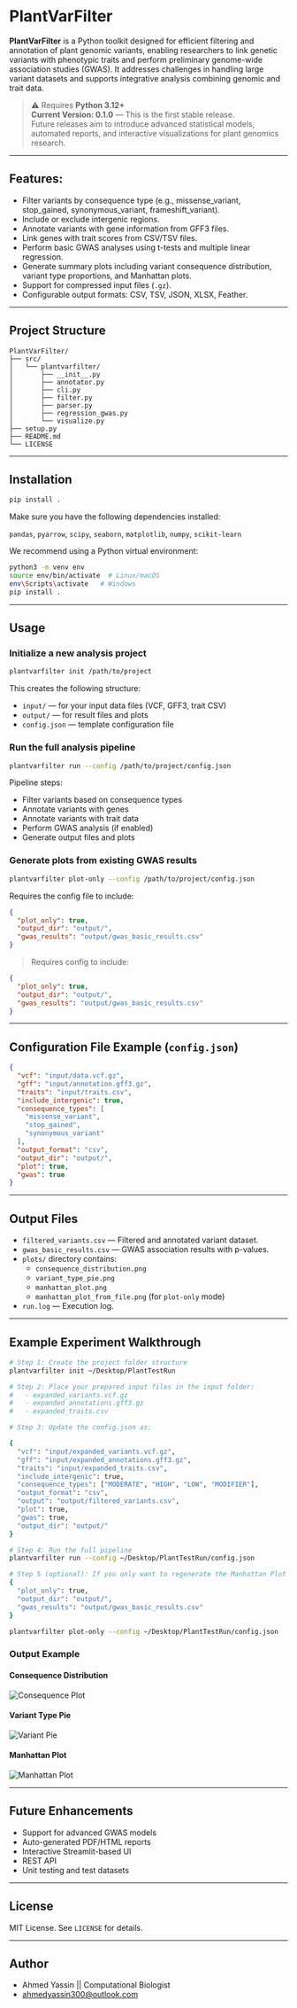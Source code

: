 # PlantVarFilter

**PlantVarFilter** is a Python toolkit designed for efficient filtering and annotation of plant genomic variants, enabling researchers to link genetic variants with phenotypic traits and perform preliminary genome-wide association studies (GWAS). It addresses challenges in handling large variant datasets and supports integrative analysis combining genomic and trait data.

> ⚠️ Requires **Python 3.12+**  
> **Current Version: 0.1.0** — This is the first stable release.  
> Future releases aim to introduce advanced statistical models, automated reports, and interactive visualizations for plant genomics research.


---

## Features:

- Filter variants by consequence type (e.g., missense_variant, stop_gained, synonymous_variant, frameshift_variant).
- Include or exclude intergenic regions.
- Annotate variants with gene information from GFF3 files.
- Link genes with trait scores from CSV/TSV files.
- Perform basic GWAS analyses using t-tests and multiple linear regression.
- Generate summary plots including variant consequence distribution, variant type proportions, and Manhattan plots.
- Support for compressed input files (`.gz`).
- Configurable output formats: CSV, TSV, JSON, XLSX, Feather.


---

## Project Structure

```
PlantVarFilter/
├── src/
│   └── plantvarfilter/
│       ├── __init__.py
│       ├── annotator.py
│       ├── cli.py
│       ├── filter.py
│       ├── parser.py
│       ├── regression_gwas.py
│       └── visualize.py
├── setup.py
├── README.md
└── LICENSE
```

---

## Installation

```bash
pip install .
```

Make sure you have the following dependencies installed:

`pandas`, `pyarrow`, `scipy`, `seaborn`, `matplotlib`, `numpy`, `scikit-learn`

We recommend using a Python virtual environment:

```bash
python3 -m venv env
source env/bin/activate  # Linux/macOS
env\Scripts\activate   # Windows
pip install .
```
---

## Usage

### Initialize a new analysis project

```bash
plantvarfilter init /path/to/project
```

This creates the following structure:

- `input/` — for your input data files (VCF, GFF3, trait CSV)
- `output/` — for result files and plots
- `config.json` — template configuration file

### Run the full analysis pipeline

```bash
plantvarfilter run --config /path/to/project/config.json
```

Pipeline steps:

- Filter variants based on consequence types
- Annotate variants with genes
- Annotate variants with trait data
- Perform GWAS analysis (if enabled)
- Generate output files and plots

### Generate plots from existing GWAS results

```bash
plantvarfilter plot-only --config /path/to/project/config.json
```

Requires the config file to include:

```json
{
  "plot_only": true,
  "output_dir": "output/",
  "gwas_results": "output/gwas_basic_results.csv"
}
```

> Requires config to include:
>
```json
{
  "plot_only": true,
  "output_dir": "output/",
  "gwas_results": "output/gwas_basic_results.csv"
}
```

---

## Configuration File Example (`config.json`)

```json
{
  "vcf": "input/data.vcf.gz",
  "gff": "input/annotation.gff3.gz",
  "traits": "input/traits.csv",
  "include_intergenic": true,
  "consequence_types": [
    "missense_variant",
    "stop_gained",
    "synonymous_variant"
  ],
  "output_format": "csv",
  "output_dir": "output/",
  "plot": true,
  "gwas": true
}
```

---

## Output Files

- `filtered_variants.csv` — Filtered and annotated variant dataset.
- `gwas_basic_results.csv` — GWAS association results with p-values.
- `plots/` directory contains:
  - `consequence_distribution.png`
  - `variant_type_pie.png`
  - `manhattan_plot.png`
  - `manhattan_plot_from_file.png` (for `plot-only` mode)
- `run.log` — Execution log.


---

##  Example Experiment Walkthrough

```bash
# Step 1: Create the project folder structure
plantvarfilter init ~/Desktop/PlantTestRun

# Step 2: Place your prepared input files in the input folder:
#   - expanded_variants.vcf.gz
#   - expanded_annotations.gff3.gz
#   - expanded_traits.csv

# Step 3: Update the config.json as:

{
  "vcf": "input/expanded_variants.vcf.gz",
  "gff": "input/expanded_annotations.gff3.gz",
  "traits": "input/expanded_traits.csv",
  "include_intergenic": true,
  "consequence_types": ["MODERATE", "HIGH", "LOW", "MODIFIER"],
  "output_format": "csv",
  "output": "output/filtered_variants.csv",
  "plot": true,
  "gwas": true,
  "output_dir": "output/"
}

# Step 4: Run the full pipeline
plantvarfilter run --config ~/Desktop/PlantTestRun/config.json

# Step 5 (optional): If you only want to regenerate the Manhattan Plot from a modified GWAS CSV
{
  "plot_only": true,
  "output_dir": "output/",
  "gwas_results": "output/gwas_basic_results.csv"
}

plantvarfilter plot-only --config ~/Desktop/PlantTestRun/config.json
```

###  Output Example

#### Consequence Distribution
![Consequence Plot](docs/images/consequence_distribution.png)

#### Variant Type Pie
![Variant Pie](docs/images/variant_type_pie.png)

#### Manhattan Plot
![Manhattan Plot](docs/images/manhattan_plot_from_file.png)

---

##  Future Enhancements

- Support for advanced GWAS models
- Auto-generated PDF/HTML reports
- Interactive Streamlit-based UI
- REST API
- Unit testing and test datasets

---

## License

MIT License. See `LICENSE` for details.

---

##  Author

- Ahmed Yassin || Computational Biologist
-  ahmedyassin300@outlook.com
